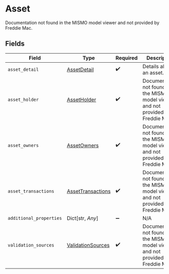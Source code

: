 # Asset

Documentation not found in the MISMO model viewer and not provided by Freddie Mac.


## Fields

| Field                                                                              | Type                                                                               | Required                                                                           | Description                                                                        |
| ---------------------------------------------------------------------------------- | ---------------------------------------------------------------------------------- | ---------------------------------------------------------------------------------- | ---------------------------------------------------------------------------------- |
| `asset_detail`                                                                     | [AssetDetail](../../models/shared/assetdetail.md)                                  | :heavy_check_mark:                                                                 | Details about an asset.                                                            |
| `asset_holder`                                                                     | [AssetHolder](../../models/shared/assetholder.md)                                  | :heavy_check_mark:                                                                 | Documentation not found in the MISMO model viewer and not provided by Freddie Mac. |
| `asset_owners`                                                                     | [AssetOwners](../../models/shared/assetowners.md)                                  | :heavy_check_mark:                                                                 | Documentation not found in the MISMO model viewer and not provided by Freddie Mac. |
| `asset_transactions`                                                               | [AssetTransactions](../../models/shared/assettransactions.md)                      | :heavy_check_mark:                                                                 | Documentation not found in the MISMO model viewer and not provided by Freddie Mac. |
| `additional_properties`                                                            | Dict[str, *Any*]                                                                   | :heavy_minus_sign:                                                                 | N/A                                                                                |
| `validation_sources`                                                               | [ValidationSources](../../models/shared/validationsources.md)                      | :heavy_check_mark:                                                                 | Documentation not found in the MISMO model viewer and not provided by Freddie Mac. |